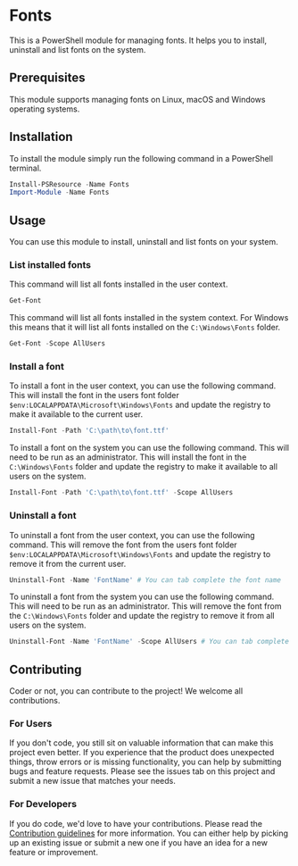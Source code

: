 # Fonts

This is a PowerShell module for managing fonts.
It helps you to install, uninstall and list fonts on the system.

## Prerequisites

This module supports managing fonts on Linux, macOS and Windows operating systems.

## Installation

To install the module simply run the following command in a PowerShell terminal.

```powershell
Install-PSResource -Name Fonts
Import-Module -Name Fonts
```

## Usage

You can use this module to install, uninstall and list fonts on your system.

### List installed fonts

This command will list all fonts installed in the user context.

```powershell
Get-Font
```

This command will list all fonts installed in the system context.
For Windows this means that it will list all fonts installed on the `C:\Windows\Fonts` folder.

```powershell
Get-Font -Scope AllUsers
```

### Install a font

To install a font in the user context, you can use the following command.
This will install the font in the users font folder `$env:LOCALAPPDATA\Microsoft\Windows\Fonts` and update the registry to
make it available to the current user.

```powershell
Install-Font -Path 'C:\path\to\font.ttf'
```

To install a font on the system you can use the following command. This will need to be run as an administrator.
This will install the font in the `C:\Windows\Fonts` folder and update the registry to make it available to all users on the system.

```powershell
Install-Font -Path 'C:\path\to\font.ttf' -Scope AllUsers
```

### Uninstall a font

To uninstall a font from the user context, you can use the following command.
This will remove the font from the users font folder `$env:LOCALAPPDATA\Microsoft\Windows\Fonts` and update the
registry to remove it from the current user.

```powershell
Uninstall-Font -Name 'FontName' # You can tab complete the font name
```

To uninstall a font from the system you can use the following command. This will need to be run as an administrator.
This will remove the font from the `C:\Windows\Fonts` folder and update the registry to remove it from all users on the system.

```powershell
Uninstall-Font -Name 'FontName' -Scope AllUsers # You can tab complete the font name
```

## Contributing

Coder or not, you can contribute to the project! We welcome all contributions.

### For Users

If you don't code, you still sit on valuable information that can make this project even better. If you experience that the
product does unexpected things, throw errors or is missing functionality, you can help by submitting bugs and feature requests.
Please see the issues tab on this project and submit a new issue that matches your needs.

### For Developers

If you do code, we'd love to have your contributions. Please read the [Contribution guidelines](CONTRIBUTING.md) for more information.
You can either help by picking up an existing issue or submit a new one if you have an idea for a new feature or improvement.
